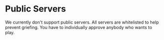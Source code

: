 # Public Servers

We currently don't support public servers. All servers are whitelisted to help prevent griefing. You have to individually approve anybody who wants to play.
